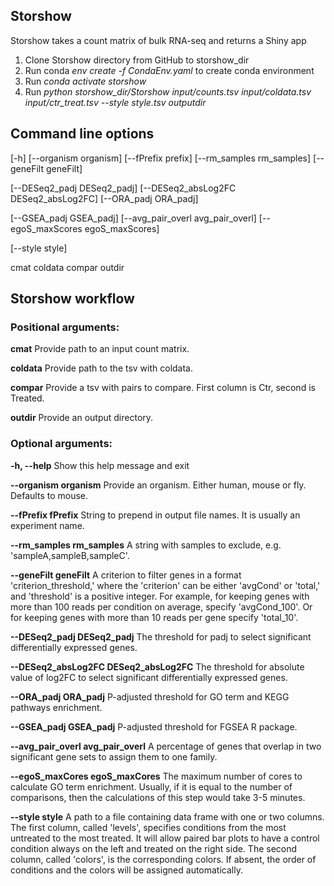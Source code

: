 ## Storshow

Storshow takes a count matrix of bulk RNA-seq and returns a Shiny app

1) Clone Storshow directory from GitHub to storshow_dir
2) Run conda *env create -f CondaEnv.yaml* to create conda environment
3) Run *conda activate storshow*
4) Run
*python storshow_dir/Storshow input/counts.tsv input/coldata.tsv input/ctr_treat.tsv --style style.tsv outputdir*

## Command line options

[-h] [--organism organism] [--fPrefix prefix] [--rm_samples rm_samples] [--geneFilt geneFilt]

[--DESeq2_padj DESeq2_padj] [--DESeq2_absLog2FC DESeq2_absLog2FC] [--ORA_padj ORA_padj]

[--GSEA_padj GSEA_padj] [--avg_pair_overl avg_pair_overl] [--egoS_maxScores egoS_maxScores]

[--style style]

cmat coldata compar outdir

## Storshow workflow

### Positional arguments:

**cmat**    Provide path to an input count matrix.

**coldata** Provide path to the tsv with coldata.

**compar**  Provide a tsv with pairs to compare. First column is Ctr, second is Treated.

**outdir**  Provide an output directory.

### Optional arguments:

**-h, --help**                Show this help message and exit

**--organism organism**       Provide an organism. Either human, mouse or fly. Defaults to mouse.

**--fPrefix fPrefix**         String to prepend in output file names. It is usually an experiment name.

**--rm_samples rm_samples**   A string with samples to exclude, e.g. 'sampleA,sampleB,sampleC'.
 
**--geneFilt geneFilt**       A criterion to filter genes in a format 
                       'criterion_threshold,' where the 'criterion' can be
                        either 'avgCond' or 'total,' and 'threshold' is a
                        positive integer. For example, for keeping genes with
                        more than 100 reads per condition on average, specify
                        'avgCond_100'. Or for keeping genes with more than 10
                        reads per gene specify 'total_10'.

**--DESeq2_padj DESeq2_padj** The threshold for padj to select significant differentially expressed genes.

**--DESeq2_absLog2FC DESeq2_absLog2FC**
                        The threshold for absolute value of log2FC to select
                        significant differentially expressed genes.
                        
**--ORA_padj ORA_padj**   P-adjusted threshold for GO term and KEGG pathways
                        enrichment.
                        
**--GSEA_padj GSEA_padj** P-adjusted threshold for FGSEA R package.

**--avg_pair_overl avg_pair_overl**
                        A percentage of genes that overlap in two significant
                        gene sets to assign them to one family.
                        
**--egoS_maxCores egoS_maxCores**
                        The maximum number of cores to calculate GO term
                        enrichment. Usually, if it is equal to the number of
                        comparisons, then the calculations of this step would
                        take 3-5 minutes.
                        
**--style style**         A path to a file containing data frame with one or two
                        columns. The first column, called 'levels', specifies
                        conditions from the most untreated to the most
                        treated. It will allow paired bar plots to have a
                        control condition always on the left and treated on
                        the right side. The second column, called 'colors', is
                        the corresponding colors. If absent, the order of
                        conditions and the colors will be assigned
                        automatically.
                        

                        



